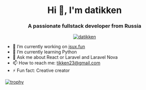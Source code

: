 <h1 align="center">Hi 👋, I'm datikken</h1>
<h3 align="center">A passionate fullstack developer from Russia</h3>

<p align="center"><a href="https://github.com/datikken/github-profile-trophy"><img src="https://github-profile-trophy.vercel.app/?username=datikken" alt="datikken" /></a></p>

- 🔭  I’m currently working on <a target="blank" href="https://jsux.fun">jsux.fun</a>
- 🌱  I’m currently learning Python
- 💬  Ask me about React or Laravel and Laravel Nova
- 📫  How to reach me: tikken23@gmail.com
- ⚡   Fun fact: Creative creator


[![trophy](https://github-profile-trophy.vercel.app/?username=datikken)](https://github.com/datikken/github-profile-trophy)
